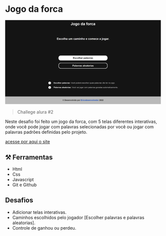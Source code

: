# Jogo da forca

![Imagem da captura de tela](.github/preview-jogo-da-forca.png)

> Challege alura #2

Neste desafio foi feito um jogo da forca, com 5 telas diferentes interativas, onde você pode jogar com palavras selecionadas por você ou jogar com palavras padrões definidas pelo projeto.

[acesse por aqui o site](https://ericodesenvolvedor.github.io/jogo-da-forca-challege/)

## ⚒️ Ferramentas

- Html
- Css
- Javascript
- Git e Github

## Desafios

- Adicionar telas interativas.
- Caminhos escolhidos pelo jogador [Escolher palavras e palavras aleatorias].
- Controle de ganhou ou perdeu.
